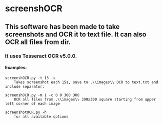 # screenshOCR

## This software has been made to take screenshots and OCR it to text file. It can also OCR all files from dir.

### It uses Tesseract OCR v5.0.0.

#### Examples:
    screenshOCR.py -t 15 -s
        Takes screenshot each 15s, save to .\\images\\ OCR to text.txt and include separator:
    
    screenshOCR.py -m 1 -c 0 0 300 300
        OCR all files from .\\images\\ 300x300 square starting from upper left corner of each image
    
    screenshotOCR.py -h 
        for all available options
